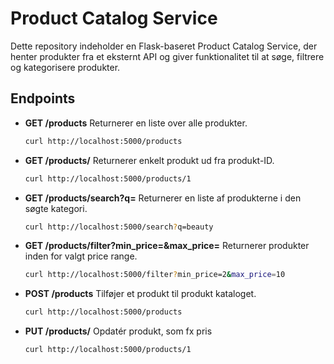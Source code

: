# Product Catalog Service

Dette repository indeholder en Flask-baseret Product Catalog Service, der henter produkter fra et eksternt API og giver funktionalitet til at søge, filtrere og kategorisere produkter.

## Endpoints 

- **GET /products**
    Returnerer en liste over alle produkter.
    
    ```bash
    curl http://localhost:5000/products
    ```

- **GET /products/<id>**
    Returnerer enkelt produkt ud fra produkt-ID. 
    
    ```bash
    curl http://localhost:5000/products/1
    ```

- **GET /products/search?q=<category>**
    Returnerer en liste af produkterne i den søgte kategori. 
    
    ```bash
    curl http://localhost:5000/search?q=beauty
    ```

- **GET /products/filter?min_price=<min>&max_price=<max>**
    Returnerer produkter inden for valgt price range. 

    ```bash
    curl http://localhost:5000/filter?min_price=2&max_price=10
    ```

- **POST /products** 
    Tilføjer et produkt til produkt kataloget. 
    
    ```bash
    curl http://localhost:5000/products
    ```


- **PUT /products/<id>**
    Opdatér produkt, som fx pris
    
    ```bash
    curl http://localhost:5000/products/1
    ```